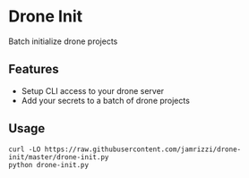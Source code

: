 # Drone Init
Batch initialize drone projects

## Features
* Setup CLI access to your drone server
* Add your secrets to a batch of drone projects

## Usage
```
curl -LO https://raw.githubusercontent.com/jamrizzi/drone-init/master/drone-init.py
python drone-init.py
```
